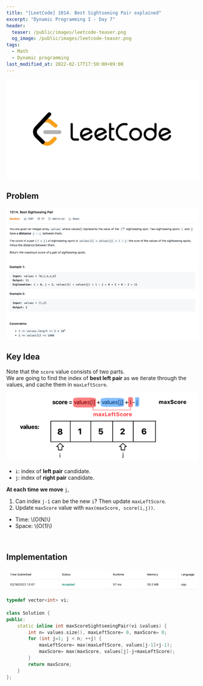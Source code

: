 ```yaml
---
title: "[LeetCode] 1014. Best Sightseeing Pair explained"
excerpt: "Dynamic Programming I - Day 7"
header:
  teaser: /public/images/leetcode-teaser.png
  og_image: /public/images/leetcode-teaser.png
tags:
  - Math
  - Dynamic programming
last_modified_at: 2022-02-17T17:50:00+09:00
---
```

<a href="https://leetcode.com/">
    <img src="/public/images/leetcode-logo.jpeg"/>
</a>

## Problem
<a href="https://leetcode.com/problems/best-sightseeing-pair/">
    <img src="/public/images/leetcode-1014.png"/>
</a>

<br/>

## Key Idea

Note that the `score` value consists of two parts.  
We are going to find the index of **best left pair** as we iterate through the values, and cache them in `maxLeftScore`.

<img src="/public/images/leetcode-1014-figure-1.png"/>

- `i`: index of **left pair** candidate.
- `j`: index of **right pair** candidate.

**At each time we move** `j`,   
1) Can index `j-1` can be the new `i`? Then update `maxLeftScore`.  
2) Update `maxScore` value with `max(maxScore, score(i,j))`.

- Time: \\(O(N)\\)  
- Space: \\(O(1)\\)

<br/>

## Implementation

<img src="/public/images/leetcode-1014-result.png"/>

```cpp
typedef vector<int> vi;

class Solution {
public:
    static inline int maxScoreSightseeingPair(vi &values) {
        int n= values.size(), maxLeftScore= 0, maxScore= 0;
        for (int j=1; j < n; ++j) {
            maxLeftScore= max(maxLeftScore, values[j-1]+j-1);
            maxScore= max(maxScore, values[j]-j+maxLeftScore);
        }
        return maxScore;
    }
};
```